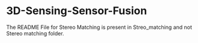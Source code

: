 # 3D-Sensing-Sensor-Fusion


The README File for Stereo Matching is present in Streo_matching and not Stereo matching folder.
